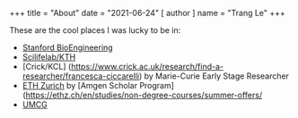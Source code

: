 +++
title = "About"
date = "2021-06-24"
[ author ]
  name = "Trang Le"
+++

These are the cool places I was lucky to be in:

* [Stanford BioEngineering](https://bioengineering.stanford.edu/people/trang-le)
* [Scilifelab/KTH](https://www.scilifelab.se/contact/campus-solna/)
* [Crick/KCL] (https://www.crick.ac.uk/research/find-a-researcher/francesca-ciccarelli) by Marie-Curie Early Stage Researcher 
* [ETH Zurich](https://lbb.ethz.ch/the-group/alumni/le--trang.html) by [Amgen Scholar Program](https://ethz.ch/en/studies/non-degree-courses/summer-offers/
* [UMCG](https://www.rug.nl/research/genetics/staff/jingyuan-fu)